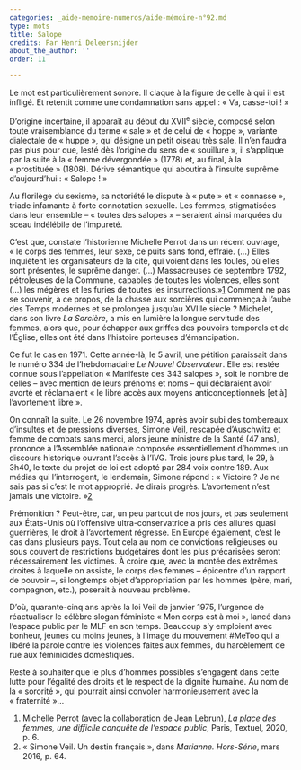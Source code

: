 ```yaml
---
categories: _aide-memoire-numeros/aide-mémoire-n°92.md
type: mots
title: Salope
credits: Par Henri Deleersnijder
about_the_author: ''
order: 11

---
```

Le mot est particulièrement sonore. Il claque à la figure de celle à qui il est infligé. Et retentit comme une condamnation sans appel : «&nbsp;Va, casse-toi&nbsp;!&nbsp;»

D’origine incertaine, il apparaît au début du XVII<sup>e</sup> siècle, composé selon toute vraisemblance du terme «&nbsp;sale&nbsp;» et de celui de «&nbsp;hoppe&nbsp;», variante dialectale de «&nbsp;huppe&nbsp;», qui désigne un petit oiseau très sale. Il n’en faudra pas plus pour que, lesté dès l’origine du sens de «&nbsp;souillure&nbsp;», il s’applique par la suite à la «&nbsp;femme dévergondée&nbsp;» (1778) et, au final, à la «&nbsp;prostituée&nbsp;» (1808). Dérive sémantique qui aboutira à l’insulte suprême d’aujourd’hui : «&nbsp;Salope&nbsp;!&nbsp;»

Au florilège du sexisme, sa notoriété le dispute à «&nbsp;pute&nbsp;» et «&nbsp;connasse&nbsp;», triade infamante à forte connotation sexuelle. Les femmes, stigmatisées dans leur ensemble – «&nbsp;toutes des salopes&nbsp;» – seraient ainsi marquées du sceau indélébile de l’impureté.

C’est que, constate l’historienne Michelle Perrot dans un récent ouvrage, «&nbsp;le corps des femmes, leur sexe, ce puits sans fond, effraie. (...) Elles inquiètent les organisateurs de la cité, qui voient dans les foules, où elles sont présentes, le suprême danger. (...) Massacreuses de septembre 1792, pétroleuses de la Commune, capables de toutes les violences, elles sont (...) les mégères et les furies de toutes les insurrections.»[1](#footnote-1) Comment ne pas se souvenir, à ce propos, de la chasse aux sorcières qui commença à l’aube des Temps modernes et se prolongea jusqu’au XVIIIe siècle&nbsp;? Michelet, dans son livre _La Sorcière_, a mis en lumière la longue servitude des femmes, alors que, pour échapper aux griffes des pouvoirs temporels et de l’Église, elles ont été dans l’histoire porteuses d’émancipation.

Ce fut le cas en 1971. Cette année-là, le 5 avril, une pétition paraissait dans le numéro 334 de l’hebdomadaire _Le Nouvel Observateur_. Elle est restée connue sous l’appellation «&nbsp;Manifeste des 343 salopes&nbsp;», soit le nombre de celles – avec mention de leurs prénoms et noms – qui déclaraient avoir avorté et réclamaient «&nbsp;le libre accès aux moyens anticonceptionnels \[et à\] l’avortement libre&nbsp;».

On connaît la suite. Le 26 novembre 1974, après avoir subi des tombereaux d’insultes et de pressions diverses, Simone Veil, rescapée d’Auschwitz et femme de combats sans merci, alors jeune ministre de la Santé (47 ans), prononce à l’Assemblée nationale composée essentiellement d’hommes un discours historique ouvrant l’accès à l’IVG. Trois jours plus tard, le 29, à 3h40, le texte du projet de loi est adopté par 284 voix contre 189. Aux médias qui l’interrogent, le lendemain, Simone répond : «&nbsp;Victoire&nbsp;? Je ne sais pas si c’est le mot approprié. Je dirais progrès. L’avortement n’est jamais une victoire.&nbsp;»[2](#footnote-2)

Prémonition&nbsp;? Peut-être, car, un peu partout de nos jours, et pas seulement aux États-Unis où l’offensive ultra-conservatrice a pris des allures quasi guerrières, le droit à l’avortement régresse. En Europe également, c’est le cas dans plusieurs pays. Tout cela au nom de convictions religieuses ou sous couvert de restrictions budgétaires dont les plus précarisées seront nécessairement les victimes. À croire que, avec la montée des extrêmes droites à laquelle on assiste, le corps des femmes – épicentre d’un rapport de pouvoir –, si longtemps objet d’appropriation par les hommes (père, mari, compagnon, etc.), poserait à nouveau problème.

D’où, quarante-cinq ans après la loi Veil de janvier 1975, l’urgence de réactualiser le célèbre slogan féministe «&nbsp;Mon corps est à moi&nbsp;», lancé dans l’espace public par le MLF en son temps. Beaucoup s’y emploient avec bonheur, jeunes ou moins jeunes, à l’image du mouvement #MeToo qui a libéré la parole contre les violences faites aux femmes, du harcèlement de rue aux féminicides domestiques.

Reste à souhaiter que le plus d’hommes possibles s’engagent dans cette lutte pour l’égalité des droits et le respect de la dignité humaine. Au nom de la «&nbsp;sororité&nbsp;», qui pourrait ainsi convoler harmonieusement avec la «&nbsp;fraternité&nbsp;»...

1. Michelle Perrot (avec la collaboration de Jean Lebrun), _La place des femmes, une difficile conquête de l’espace public_, Paris, Textuel, 2020, p. 6.
2. «&nbsp;Simone Veil. Un destin français&nbsp;», dans _Marianne. Hors-Série_, mars 2016, p. 64.